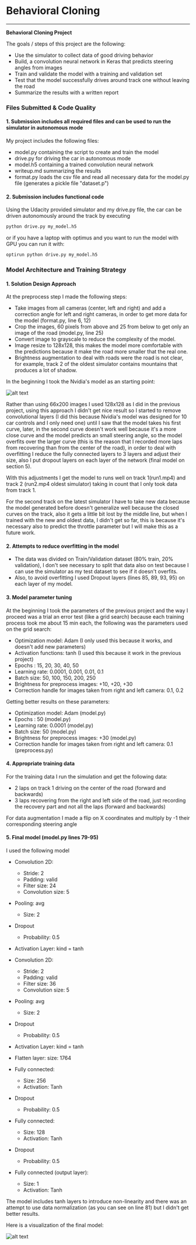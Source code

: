 # **Behavioral Cloning**

---

**Behavioral Cloning Project**

The goals / steps of this project are the following:
* Use the simulator to collect data of good driving behavior
* Build, a convolution neural network in Keras that predicts steering angles from images
* Train and validate the model with a training and validation set
* Test that the model successfully drives around track one without leaving the road
* Summarize the results with a written report

[//]: # (Image References)

[image1]: ./model.png "Model Visualization"
[image2]: ./cnn-architecture-624x890.png "Nvidia model"

### Files Submitted & Code Quality

#### 1. Submission includes all required files and can be used to run the simulator in autonomous mode

My project includes the following files:

* model.py containing the script to create and train the model
* drive.py for driving the car in autonomous mode
* model.h5 containing a trained convolution neural network
* writeup.md summarizing the results
* format.py loads the csv file and read all necessary data for the model.py
file (generates a pickle file "dataset.p")

#### 2. Submission includes functional code

Using the Udacity provided simulator and my drive.py file, the car
can be driven autonomously around the track by executing
```sh
python drive.py my_model.h5
```

or if you have a laptop with optimus and you want to run the model
with GPU you can run it with:

 ```sh
optirun python drive.py my_model.h5
```

### Model Architecture and Training Strategy

#### 1. Solution Design Approach

At the preprocess step I made the following steps:

* Take images from all cameras (center, left and right) and add a
correction angle for left and right cameras, in order to get more data
for the model (format.py, line 6, 12)
* Crop the images, 60 pixels from above and 25 from below to
get only an image of the road (model.py, line 25)
* Convert image to grayscale to reduce the complexity of the model.
* Image resize to 128x128, this makes the model more comfortable with
the predictions because it make the road more smaller that the real one.
* Brightness augmentation to deal with roads were the road is not clear,
for example, track 2 of the oldest simulator contains mountains that
produces a lot of shadow.

In the beginning I took the Nvidia's model as an starting point:

![alt text][image2]

Rather than using 66x200 images I used 128x128 as I did in the previous
project, using this approach I didn't get nice result so I started to
remove convolutional layers (I did this because Nvidia's model was
designed for 10 car controls and I only need one) until I saw that
the model takes his first curve, later, in the second curve doesn't work
well because it's a more close curve and the model predicts an small steering
angle, so the model overfits over the larger curve (this is the reason that
I recorded more laps from recovering than from the center of the road),
in order to deal with overfitting I reduce the fully connected layers to 3 layers
and adjust their size, also I put dropout layers on each layer of the network
(final model on section 5).

With this adjustments I get the model to runs well on track 1(run1.mp4)
and track 2 (run2.mp4 oldest simulator) taking in count that I only took
data from track 1.

For the second track on the latest simulator I have to take new data because
the model generated before doesn't generalize well because the closed curves
on the track, also it gets a little bit lost by the middle line, but when I
trained with the new and oldest data, I didn't get so far, this
is because it's necessary also to predict the throttle parameter
but I will make this as a future work.

#### 2. Attempts to reduce overfitting in the model

* The data was divided on Train/Validation dataset (80% train, 20% validation),
I don't see necessary to split that data also on test because I can use
the simulator as my test dataset to see if it doesn't overfits.
* Also, to avoid overfitting I used Dropout layers (lines 85, 89, 93, 95)
on each layer of my model.

#### 3. Model parameter tuning

At the beginning I took the parameters of the previous project and the
way I proceed was a trial an error test (like a grid search) because each training process
took me about 15 min each, the following was the parameters used on the grid search:

* Optimization model: Adam (I only used this because it works, and
doesn't add new parameters)
* Activation functions: tanh (I used this because it work in the previous
project)
* Epochs : 15, 20, 30, 40, 50
* Learning rate: 0.0001, 0.001, 0.01, 0.1
* Batch size: 50, 100, 150, 200, 250
* Brightness for preprocess images: +10, +20, +30
* Correction handle for images taken from right and left camera: 0.1, 0.2

Getting better results on these parameters:

* Optimization model: Adam (model.py)
* Epochs : 50 (model.py)
* Learning rate: 0.0001 (model.py)
* Batch size: 50 (model.py)
* Brightness for preprocess images: +30 (model.py)
* Correction handle for images taken from right and left camera: 0.1 (preprocess.py)

#### 4. Appropriate training data

For the training data I run the simulation and get the following data:

* 2 laps on track 1 driving on the center of the road (forward and backwards)
* 3 laps recovering from the right and left side of the road, just
recording the recovery part and not all the laps (forward and backwards)

For data augmentation I made a flip on X coordinates and multiply by -1
their corresponding steering angle

#### 5. Final model (model.py lines 79-95)

I used the following model

* Convolution 2D:
    * Stride: 2
    * Padding: valid
    * Filter size: 24
    + Convolution size: 5

* Pooling: avg
    * Size: 2

* Dropout
    * Probability: 0.5

* Activation Layer:
    kind = tanh

* Convolution 2D:
    * Stride: 2
    * Padding: valid
    * Filter size: 36
    + Convolution size: 5

* Pooling: avg
    * Size: 2

* Dropout
    * Probability: 0.5

* Activation Layer:
    kind = tanh

* Flatten layer:
    size: 1764

* Fully connected:
    * Size: 256
    * Activation: Tanh

* Dropout
    * Probability: 0.5

* Fully connected:
    * Size: 128
    * Activation: Tanh

* Dropout
    * Probability: 0.5

* Fully connected (output layer):
    * Size: 1
    * Activation: Tanh

The model includes tanh layers to introduce non-linearity and there was
an attempt to use data normalization (as you can see on line 81) but
I didn't get better results.

Here is a visualization of the final model:

![alt text][image1]